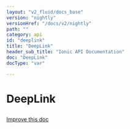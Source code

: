 ```yaml
---
layout: "v2_fluid/docs_base"
version: "nightly"
versionHref: "/docs/v2/nightly"
path: ""
category: api
id: "deeplink"
title: "DeepLink"
header_sub_title: "Ionic API Documentation"
doc: "DeepLink"
docType: "var"

---
```










<h1 class="api-title">
<a class="anchor" name="deep-link" href="#deep-link"></a>

DeepLink





</h1>

<a class="improve-v2-docs" href="http://github.com/driftyco/ionic/edit/master//src/navigation/nav-util.ts#L114">
Improve this doc
</a>










<!-- @usage tag -->


<!-- @property tags -->



<!-- instance methods on the class -->




<!-- related link --><!-- end content block -->


<!-- end body block -->

